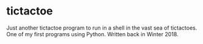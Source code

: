 # tictactoe
 
Just another tictactoe program to run in a shell in the vast sea of tictactoes.
One of my first programs using Python. Written back in Winter 2018.
